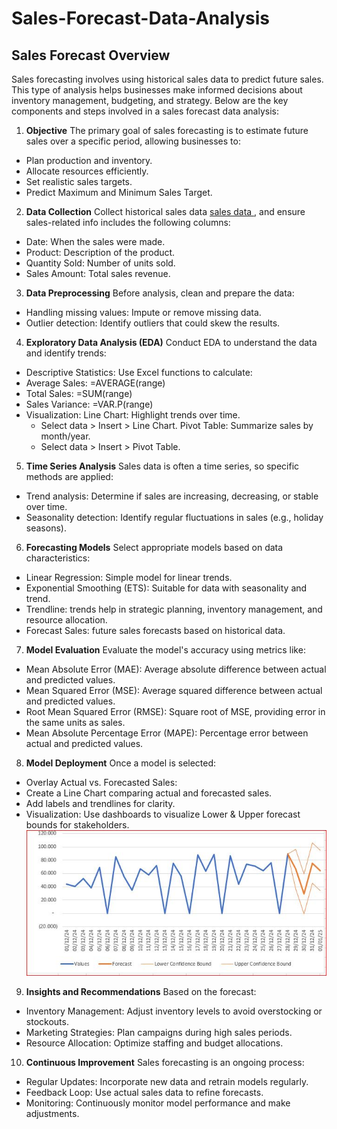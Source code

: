 # Sales-Forecast-Data-Analysis
## Sales Forecast Overview
Sales forecasting involves using historical sales data to predict future sales. This type of analysis helps businesses make informed decisions about inventory management, budgeting, and strategy. Below are the key components and steps involved in a sales forecast data analysis:
1. **Objective**
The primary goal of sales forecasting is to estimate future sales over a specific period, allowing businesses to:
-	Plan production and inventory.
-	Allocate resources efficiently.
-	Set realistic sales targets.
-	Predict Maximum and Minimum Sales Target.
2. **Data Collection**
Collect historical sales data <a href=" https://github.com/jahangirmayed1990/Sales-Forecast-Data-Analysis-/blob/main/Forecasting%20functions%20with%20visualization.xlsx ">sales data </a>, and ensure sales-related info includes the following columns:
-	Date: When the sales were made.
-	Product: Description of the product.
-	Quantity Sold: Number of units sold.
-	Sales Amount: Total sales revenue.
3. **Data Preprocessing**
Before analysis, clean and prepare the data:
-	Handling missing values: Impute or remove missing data.
-	Outlier detection: Identify outliers that could skew the results.
4. **Exploratory Data Analysis (EDA)**
Conduct EDA to understand the data and identify trends:
-	Descriptive Statistics: Use Excel functions to calculate:
-	Average Sales: =AVERAGE(range)
-	Total Sales: =SUM(range)
-	Sales Variance: =VAR.P(range)
-	Visualization:
Line Chart: Highlight trends over time.
	- Select data > Insert > Line Chart.
Pivot Table: Summarize sales by month/year.
	- Select data > Insert > Pivot Table.
5. **Time Series Analysis**
Sales data is often a time series, so specific methods are applied:
-	Trend analysis: Determine if sales are increasing, decreasing, or stable over time.
-	Seasonality detection: Identify regular fluctuations in sales (e.g., holiday seasons).
6. **Forecasting Models**
Select appropriate models based on data characteristics:
-	Linear Regression: Simple model for linear trends.
-	Exponential Smoothing (ETS): Suitable for data with seasonality and trend.
-	Trendline: trends help in strategic planning, inventory management, and resource allocation.
-	Forecast Sales: future sales forecasts based on historical data.
7. **Model Evaluation**
Evaluate the model's accuracy using metrics like:
-	Mean Absolute Error (MAE): Average absolute difference between actual and predicted values.
-	Mean Squared Error (MSE): Average squared difference between actual and predicted values.
-	Root Mean Squared Error (RMSE): Square root of MSE, providing error in the same units as sales.
-	Mean Absolute Percentage Error (MAPE): Percentage error between actual and predicted values.
8. **Model Deployment**
Once a model is selected:
-	Overlay Actual vs. Forecasted Sales:
-	Create a Line Chart comparing actual and forecasted sales.
-	Add labels and trendlines for clarity.
-	Visualization: Use dashboards to visualize Lower & Upper forecast bounds for stakeholders.
![1](https://github.com/jahangirmayed1990/Sales-Forecast-Data-Analysis-/blob/main/1.JPG)
9. **Insights and Recommendations**
Based on the forecast:
-	Inventory Management: Adjust inventory levels to avoid overstocking or stockouts.
-	Marketing Strategies: Plan campaigns during high sales periods.
-	Resource Allocation: Optimize staffing and budget allocations.
10. **Continuous Improvement**
Sales forecasting is an ongoing process:
-	Regular Updates: Incorporate new data and retrain models regularly.
-	Feedback Loop: Use actual sales data to refine forecasts.
-	Monitoring: Continuously monitor model performance and make adjustments.

